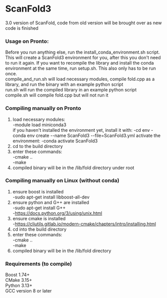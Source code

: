 # ScanFold3
3.0 version of ScanFold, code from old version will be brought over as new code is finished  

### Usage on Pronto:  
Before you run anything else, run the install_conda_environment.sh script. This will create a ScanFold3 environment for you, after this you don't need to run it again. If you want to recompile the library and install the conda environment at the same time, run setup.sh. This also only has to be run once.  
compile_and_run.sh will load necessary modules, compile fold.cpp as a library, and run the binary with an example python script   
run.sh will run the compiled library in an example python script      
compile.sh will compile fold.cpp but will not run it  
### Compiling manually on Pronto  
1. load necessary modules:  
   -module load miniconda3  
   if you haven't installed the environment yet, install it with:
   -cd env
   -conda env create --name ScanFold3 --file=ScanFold3.yml
   activate the environment:
   -conda activate ScanFold3
3. cd to the build directory  
4. enter these commands:  
   -cmake ..  
   -make  
5. compiled binary will be in the /lib/fold directory under root  
### Compiling manually on Linux (without conda)  
1. ensure boost is installed  
  -sudo apt-get install libboost-all-dev    
2. ensure python and G++ are installed  
  -sudo apt-get install G++  
  -https://docs.python.org/3/using/unix.html  
4. ensure cmake is installed  
  -https://cliutils.gitlab.io/modern-cmake/chapters/intro/installing.html  
5. cd into the build directory  
6. enter these commands:  
   -cmake ..  
   -make  
7. compiled binary will be in the /lib/fold directory    
### Requirements (to compile)  
Boost 1.74+  
CMake 3.15+  
Python 3.13+  
GCC version 8 or later  

